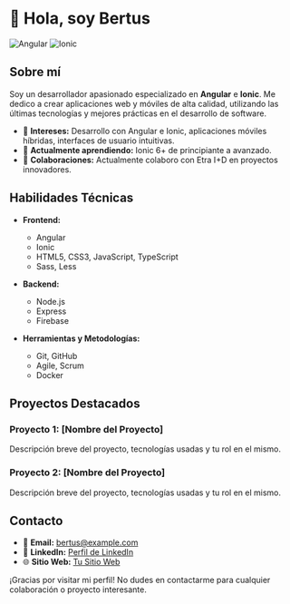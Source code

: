 # 👋 Hola, soy Bertus

![Angular](https://img.shields.io/badge/Angular-DD0031?logo=angular&logoColor=white&style=for-the-badge)
![Ionic](https://img.shields.io/badge/Ionic-3880FF?logo=ionic&logoColor=white&style=for-the-badge)

## Sobre mí

Soy un desarrollador apasionado especializado en **Angular** e **Ionic**. Me dedico a crear aplicaciones web y móviles de alta calidad, utilizando las últimas tecnologías y mejores prácticas en el desarrollo de software.

- 👀 **Intereses:** Desarrollo con Angular e Ionic, aplicaciones móviles híbridas, interfaces de usuario intuitivas.
- 🌱 **Actualmente aprendiendo:** Ionic 6+ de principiante a avanzado.
- 💼 **Colaboraciones:** Actualmente colaboro con Etra I+D en proyectos innovadores.

## Habilidades Técnicas

- **Frontend:**
  - Angular
  - Ionic
  - HTML5, CSS3, JavaScript, TypeScript
  - Sass, Less

- **Backend:**
  - Node.js
  - Express
  - Firebase

- **Herramientas y Metodologías:**
  - Git, GitHub
  - Agile, Scrum
  - Docker

## Proyectos Destacados

### Proyecto 1: [Nombre del Proyecto]
Descripción breve del proyecto, tecnologías usadas y tu rol en el mismo.

### Proyecto 2: [Nombre del Proyecto]
Descripción breve del proyecto, tecnologías usadas y tu rol en el mismo.

## Contacto

- 📧 **Email:** bertus@example.com
- 💼 **LinkedIn:** [Perfil de LinkedIn](https://www.linkedin.com/in/bertus)
- 🌐 **Sitio Web:** [Tu Sitio Web](https://www.tusitioweb.com)

¡Gracias por visitar mi perfil! No dudes en contactarme para cualquier colaboración o proyecto interesante.

<!---
Bertus8/Bertus8 es un ✨ repositorio especial ✨ porque su `README.md` (este archivo) aparece en tu perfil de GitHub.
Puedes hacer clic en el enlace de Vista Previa para ver los cambios.
--->
